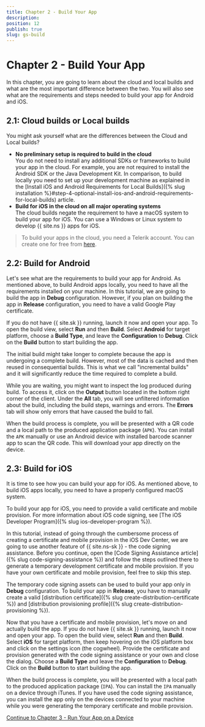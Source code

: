 ```yaml
---
title: Chapter 2 - Build Your App
description: 
position: 12
publish: true
slug: gs-build
---
```


# Chapter 2 - Build Your App

In this chapter, you are going to learn about the cloud and local builds and what are the most important difference between the two. You will also see what are the requirements and steps needed to build your app for Android and iOS.  

## 2.1: Cloud builds or Local builds

You might ask yourself what are the differences between the Cloud and Local builds?

* **No preliminary setup is required to build in the cloud** <br/>
You do not need to install any additional SDKs or frameworks to build your app in the cloud. For example, you are not required to install the Android SDK or the Java Development Kit. In comparison, to build locally you need to set up your development machine as explained in the [Install iOS and Android Requirements for Local Builds]({% slug installation %}#step-4-optional-install-ios-and-android-requirements-for-local-builds) article.
* **Build for iOS in the cloud on all major operating systems**<br/>
The cloud builds negate the requirement to have a macOS system to build your app for iOS. You can use a Windows or Linux system to develop {{ site.ns }} apps for iOS.

> To build your apps in the cloud, you need a Telerik account. You can create one for free from [here](https://www.telerik.com/login/v2/telerik).

## 2.2: Build for Android

Let's see what are the requirements to build your app for Android. As mentioned above, to build Android apps locally, you need to have all the requirements installed on your machine. In this tutorial, we are going to build the app in **Debug** configuration. However, if you plan on building the app in **Release** configuration, you need to have a valid Google Play certificate. 

If you do not have {{ site.sk }} running, launch it now and open your app. To open the build view, select **Run** and then **Build**. Select **Android** for target platform, choose a **Build Type**, and leave the **Configuration** to **Debug**. Click on the **Build** button to start building the app.

The initial build might take longer to complete because the app is undergoing a complete build. However, most of the data is cached and then reused in consequential builds. This is what we call "incremental builds" and it will significantly reduce the time required to complete a build.

While you are waiting, you might want to inspect the log produced during build. To access it, click on the **Output** button located in the bottom right corner of the client.  Under the **All** tab, you will see unfiltered information about the build, including  the build steps, warnings and errors. The **Errors** tab will show only errors that have caused the build to fail.

When the build process is complete, you will be presented with a QR code and a local path to the produced application package (`APK`). You can install the `APK` manually or use an Android device with installed barcode scanner app to scan the QR code. This will download your app directly on the device. 

## 2.3: Build for iOS

It is time to see how you can build your app for iOS. As mentioned above, to build iOS apps locally, you need to have a properly configured macOS system. 

To build your app for iOS, you need to provide a valid certificate and mobile provision. For more information about iOS code signing, see [The iOS Developer Program]({% slug ios-developer-program %}). 

In this tutorial, instead of going through the cumbersome process of creating a certificate and mobile provision in the iOS Dev Center, we are going to use another feature of {{ site.ns-sk }} - the code signing assistance. Before you continue, open the [Code Signing Assistance article]({% slug code-signing-assistance %}) and follow the steps outlined there to generate a temporary development certificate and mobile provision. If you have your own certificate and mobile provision, feel free to skip this step.

The temporary code signing assets can be used to build your app only in **Debug** configuration. To build your app in **Release**, you have to manually create a valid [distribution certificate]({% slug create-distribution-certificate %}) and [distribution provisioning profile]({% slug create-distribution-provisioning %}). 

Now that you have a certificate and mobile provision, let's move on and actually build the app. If you do not have {{ site.sk }} running, launch it now and open your app. To open the build view, select **Run** and then **Build**. Select **iOS** for target platform, then keep hovering on the iOS platform box and click on the settings icon (the cogwheel). Provide the certificate and provision generated with the code signing assistance or your own and close the dialog. Choose a **Build Type** and leave the **Configuration** to **Debug**. Click on the **Build** button to start building the app.

When the build process is complete, you will be presented with a local path to the produced application package (`IPA`). You can install the `IPA` manually on a device through iTunes. If you have used the code signing assistance, you can install the app only on the devices connected to your machine while you were generating the temporary certificate and mobile provision.

<div class="next-chapter-link-container">
  <a href="run-on-device">Continue to Chapter 3 - Run Your App on a Device</a>
</div>
